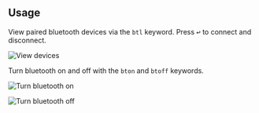 ## Usage

View paired bluetooth devices via the `btl` keyword. Press <kbd>↩</kbd> to connect and disconnect.

![View devices](images/btl.png)

Turn bluetooth on and off with the `bton` and `btoff` keywords.

![Turn bluetooth on](images/bton.png)

![Turn bluetooth off](images/btoff.png)

